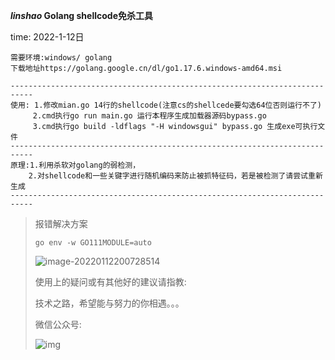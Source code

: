 ***linshao*  Golang shellcode免杀工具**

time: 2022-1-12日

```
需要环境:windows/ golang
下载地址https://golang.google.cn/dl/go1.17.6.windows-amd64.msi
```

```
---------------------------------------------------------------------------
使用:	1.修改mian.go 14行的shellcode(注意cs的shellcede要勾选64位否则运行不了)
	 2.cmd执行go run main.go 运行本程序生成加载器源码bypass.go
	 3.cmd执行go build -ldflags "-H windowsgui" bypass.go 生成exe可执行文件
---------------------------------------------------------------------------
原理:1.利用杀软对golang的弱检测，
	2.对shellcode和一些关键字进行随机编码来防止被抓特征码，若是被检测了请尝试重新生成
---------------------------------------------------------------------------
```

> 报错解决方案
>
> `go env -w GO111MODULE=auto`
>
> ![image-20220112200728514](C:\Users\Administrator\AppData\Roaming\Typora\typora-user-images\image-20220112200728514.png)
>
> 
>
> 使用上的疑问或有其他好的建议请指教:
>
> 技术之路，希望能与努力的你相遇。。。
>
> 微信公众号:
>
> ![img](https://s3.bmp.ovh/imgs/2022/01/a99511042861512a.jpg)
